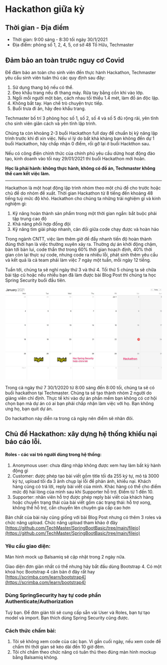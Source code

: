 # Hackathon giữa kỳ

## Thời gian - Địa điểm
- Thời gian: 9:00 sáng - 8:30 tối ngày 30/1/2021
- Địa điểm: phòng số 1, 2, 4, 5, cơ sở 48 Tố Hữu, Techmaster

## Đảm bảo an toàn trước nguy cơ Covid
Để đảm bảo an toàn cho sinh viên đến thực hành Hackathon, Techmaster yêu cầu sinh viên tuân thủ các quy định sau đây:

1. Sử dụng thang bộ nếu có thể.
2. Đeo khẩu trang nếu đi thang máy. Rửa tay bằng cồn khi vào lớp.
3. Ngồi mỗi người một bàn, cách nhau tối thiểu 1.4 mét, làm đồ án độc lập.
4. Không bắt tay. Hạn chế trò chuyện trực tiếp.
5. Buổi trưa đi ăn, hãy đeo khẩu trang.

Techmaster bố trí 3 phòng học số 1, số 2, số 4 và số 5 đủ rộng rãi, yên tĩnh cho sinh viên giãn cách và yên tĩnh lập trình.

Chúng ta còn khoảng 2-3 buổi Hackathon full day để chuẩn bị kỹ năng lập trình trước khi đi xin việc. Nếu vì lý do bất khả kháng bạn không đến dự 1 buổi Hackathon, hãy chấp nhận 0 điểm, rồi gỡ lại ở buổi Hackthon sau. 

Nếu có công điện chính thức của chính phủ yêu cầu dừng hoạt động đào tạo, kinh doanh vào tối nay 29/01/2021 thì buổi Hackathon mới hoãn.

**Học là phải hành: không thực hành, không có đồ án, Techmaster không thể cam kết việc làm.**

------

Hackathon là một hoạt động lập trình nhóm theo một chủ đề cho trước hoặc chủ đề do nhóm đề xuất. Thời gian Hackathon từ 8 tiếng đến khoảng 48 tiếng tuỳ mức độ khó. Hackathon cho chúng ta những trải nghiệm gì và kinh nghiệm gì:
1. Kỹ năng hoàn thành sản phẩm trong một thời gian ngắn: bắt buộc phải tập trung cao độ
2. Khả năng phối hợp đồng đội
3. Kỹ năng tìm giải pháp nhanh, cân đối giữa code chạy được và hoàn hảo

Trong ngành CNTT, việc làm thêm giờ để đẩy nhanh tiến độ hoàn thành đúng thời hạn là việc thường xuyên xảy ra. Thường dự án khởi động chậm, bàn tới bàn lui, code thẩn thơ trong 60% thời gian hoạch định, 40% thời gian còn lại thực sự code, nhưng code ra nhiều lỗi, phát sinh thêm yêu cầu và kết quả là cả team phải làm việc 7 ngày một tuần, mỗi ngày 12 tiếng.

Tuần tới, chúng ta sẽ nghỉ ngày thứ 3 và thứ 4. Tối thứ 5 chúng ta sẽ chữa bài tập cũ hoặc nếu nhiều bạn đã làm được bài Blog Post thì chúng ta học Spring Security buổi đầu tiên.

![](Calendar.jpg)

Trong cả ngày thứ 7 30/1/2020 từ 8:00 sáng đến 8:00 tối, chúng ta sẽ có buổi hackathon tại Techmaster.
Chúng ta sẽ tạo thành nhóm 2 người do giảng viên chỉ định. Thực tế khi vào dự án phần mềm bạn không có cơ hội chọn bạn mà dự án có ai bạn phải chấp nhận làm việc với họ. Bạn không ưng họ, bạn quit dự án.

Do hackathon này diễn ra trong cả ngày nên điểm sẽ nhân đôi.

## Chủ đề Hackathon: xây dựng hệ thống khiếu nại báo cáo lỗi.

#### Roles - các vai trò người dùng trong hệ thống:
1. Anonymous user: chưa đăng nhập không được xem hay làm bất kỳ hành động gì
2. Customer: được phép tạo bài viết gồm title tối đa 255 ký tự, mô tả 3000 ký tự, upload tối đa 3 ảnh chụp lại lỗi để phản ánh, khiếu nại. Khách hàng cũng có trả lời, reply bài viết của mình.
   Khác hàng có thể cho điểm mức độ hài lòng của mình sau khi Supporter hỗ trợ. Điểm từ 1 đến 10.
3. Supporter: nhân viên hỗ trợ được phép reply bài viết của khách hàng hoặc chuyển trạng thái của bài viết gồm các trạng thái: hỗ trợ xong, không thể hỗ trợ, cần chuyển lên chuyên gia cấp cao hơn

Bản chất của bài này cũng giống với bài Blog Post nhưng có thêm 3 roles và chức năng upload. Chức năng upload tham khảo ở đây [https://github.com/TechMaster/SpringBootBasic/tree/main/fileio](https://github.com/TechMaster/SpringBootBasic/tree/main/fileio)

### Yêu cầu giao diện:
Màn hình mock up Balsamiq sẽ cập nhật trong 2 ngày nữa.

Giao diện đơn giản nhất có thể nhưng hãy bắt đầu dùng Bootstrap 4. Có một khoá học Bootstrap 4 căn bản ở đây rất hay
[https://scrimba.com/learn/bootstrap4](https://scrimba.com/learn/bootstrap4)

### Dùng SpringSecurity hay tự code phần Authenticate/Authorization
Tuỳ bạn. Để đơn giản tôi sẽ cung cấp sẵn vài User và Roles, bạn tự tạo model và import. Bạn thích dùng Spring Security cũng được.

### Cách thức chấm bài:
1. Tôi sẽ không xem code của các bạn. Vì gần cuối ngày, nếu xem code để chấm thì thời gian sẽ kéo dài đến 10 giờ đêm.
2. Tôi chỉ chấm theo chức năng có tuân thủ theo đúng màn hình mockup bằng Balsamiq không.